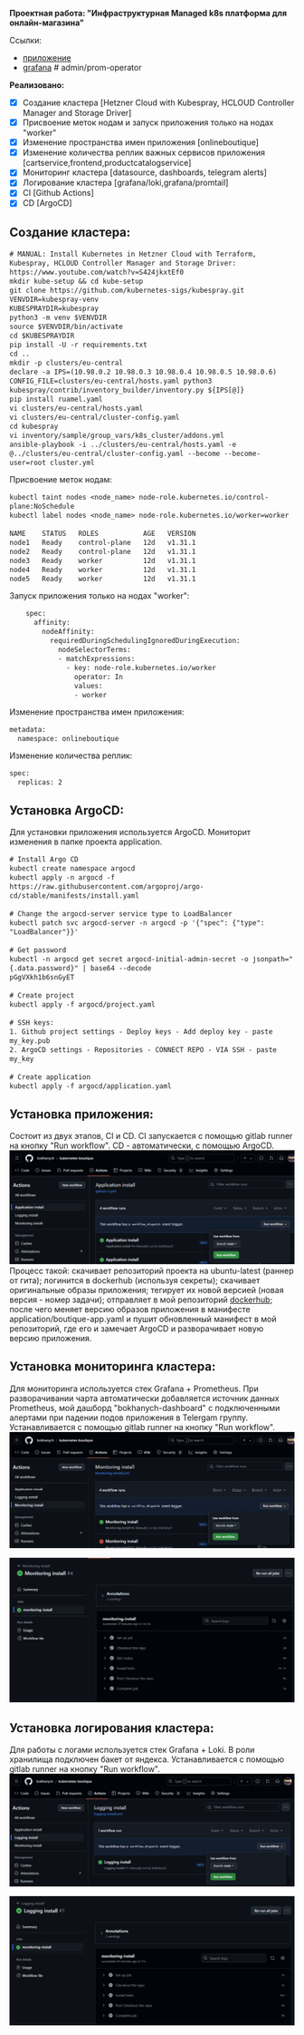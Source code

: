  **Проектная работа: "Инфраструктурная Managed k8s платформа для онлайн-магазина"**

Ссылки: 
- [приложение](https://bokhanych-demoshop.ust.inc)
- [grafana](http://65.109.41.169) # admin/prom-operator

**Реализовано:**
 - [x] Создание кластера [Hetzner Cloud with Kubespray, HCLOUD Controller Manager and Storage Driver]
 - [x] Присвоение меток нодам и запуск приложения только на нодах "worker"
 - [x] Изменение пространства имен приложения [onlineboutique]
 - [x] Изменение количества реплик важных сервисов приложения [cartservice,frontend,productcatalogservice]
 - [x] Мониторинг кластера [datasource, dashboards, telegram alerts]
 - [x] Логирование кластера [grafana/loki,grafana/promtail]
 - [x] CI [Github Actions]
 - [x] CD [ArgoCD]

## Создание кластера: 
```
# MANUAL: Install Kubernetes in Hetzner Cloud with Terraform, Kubespray, HCLOUD Controller Manager and Storage Driver: https://www.youtube.com/watch?v=S424jkxtEf0
mkdir kube-setup && cd kube-setup
git clone https://github.com/kubernetes-sigs/kubespray.git
VENVDIR=kubespray-venv
KUBESPRAYDIR=kubespray
python3 -m venv $VENVDIR
source $VENVDIR/bin/activate
cd $KUBESPRAYDIR
pip install -U -r requirements.txt
cd ..
mkdir -p clusters/eu-central
declare -a IPS=(10.98.0.2 10.98.0.3 10.98.0.4 10.98.0.5 10.98.0.6)
CONFIG_FILE=clusters/eu-central/hosts.yaml python3 kubespray/contrib/inventory_builder/inventory.py ${IPS[@]}
pip install ruamel.yaml
vi clusters/eu-central/hosts.yaml
vi clusters/eu-central/cluster-config.yaml
cd kubespray
vi inventory/sample/group_vars/k8s_cluster/addons.yml
ansible-playbook -i ../clusters/eu-central/hosts.yaml -e @../clusters/eu-central/cluster-config.yaml --become --become-user=root cluster.yml
```

Присвоение меток нодам:
```
kubectl taint nodes <node_name> node-role.kubernetes.io/control-plane:NoSchedule
kubectl label nodes <node_name> node-role.kubernetes.io/worker=worker

NAME    STATUS   ROLES           AGE   VERSION
node1   Ready    control-plane   12d   v1.31.1
node2   Ready    control-plane   12d   v1.31.1
node3   Ready    worker          12d   v1.31.1
node4   Ready    worker          12d   v1.31.1
node5   Ready    worker          12d   v1.31.1
```
Запуск приложения только на нодах "worker":
```
    spec:
      affinity:
        nodeAffinity:
          requiredDuringSchedulingIgnoredDuringExecution:
            nodeSelectorTerms:
            - matchExpressions:
              - key: node-role.kubernetes.io/worker
                operator: In
                values:
                - worker
```

Изменение пространства имен приложения:
```
metadata:
  namespace: onlineboutique
```

Изменение количества реплик:
```
spec:
  replicas: 2
```

## Установка ArgoCD:
Для установки приложения используется ArgoCD. Мониторит изменения в папке проекта application.
```
# Install Argo CD
kubectl create namespace argocd
kubectl apply -n argocd -f https://raw.githubusercontent.com/argoproj/argo-cd/stable/manifests/install.yaml

# Change the argocd-server service type to LoadBalancer
kubectl patch svc argocd-server -n argocd -p '{"spec": {"type": "LoadBalancer"}}'

# Get password
kubectl -n argocd get secret argocd-initial-admin-secret -o jsonpath="{.data.password}" | base64 --decode
pGgVXkh1b6snGyET

# Create project
kubectl apply -f argocd/project.yaml 

# SSH keys:
1. Github project settings - Deploy keys - Add deploy key - paste my_key.pub
2. ArgoCD settings - Repositories - CONNECT REPO - VIA SSH - paste my_key

# Create application
kubectl apply -f argocd/application.yaml
```

## Установка приложения:
Состоит из двух этапов, CI и CD. CI запускается с помощью gitlab runner на кнопку "Run workflow". CD - автоматически, с помощью ArgoCD.
![Run workflow "Application install"](.github/screenshots/application_install.png)
Процесс такой: скачивает репозиторий проекта на ubuntu-latest (раннер от гита); логинится в dockerhub (используя секреты); скачивает оригинальные образы приложения; тегирует их новой версией (новая версия - номер задачи); отправляет в мой репозиторий [dockerhub](https://hub.docker.com/repository/docker/bokhanych/kubernetes-boutique/general); после чего меняет версию образов приложения в манифесте application/boutique-app.yaml и пушит обновленный манифест в мой репозиторий, где его и замечает ArgoCD и разворачивает новую версию приложения. 

## Установка мониторинга кластера:
Для мониторинга используется стек Grafana + Prometheus. 
При разворачивании чарта автоматически добавляется источник данных Prometheus, мой дашборд "bokhanych-dashboard" с подключенными алертами при падении подов приложения в Telergam группу.
Устанавливается с помощью gitlab runner на кнопку "Run workflow".
![Run workflow "Monitoring install"](monitoring/screenshots/monitoring_install.png) 

![Jobs](monitoring/screenshots/monitoring_jobs.png)

## Установка логирования кластера:
Для работы с логами используется стек Grafana + Loki. В роли хранилища подключен бакет от яндекса.
Устанавливается с помощью gitlab runner на кнопку "Run workflow".
![Run workflow "Logging install"](logging/screenshots/logging_install.png)

![Jobs](logging/screenshots/logging_jobs.png)
